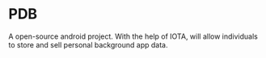 # PDB
A open-source android project. With the help of IOTA, will allow individuals to store and sell personal background app data.
